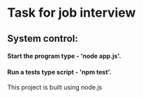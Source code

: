# Task for job interview

## System control:
#### Start the program type - 'node app.js'.
#### Run a tests type script - 'npm test'.

This project is built using node.js
